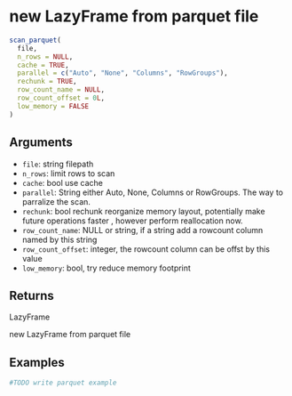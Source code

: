 # new LazyFrame from parquet file

```r
scan_parquet(
  file,
  n_rows = NULL,
  cache = TRUE,
  parallel = c("Auto", "None", "Columns", "RowGroups"),
  rechunk = TRUE,
  row_count_name = NULL,
  row_count_offset = 0L,
  low_memory = FALSE
)
```

## Arguments

- `file`: string filepath
- `n_rows`: limit rows to scan
- `cache`: bool use cache
- `parallel`: String either Auto, None, Columns or RowGroups. The way to parralize the scan.
- `rechunk`: bool rechunk reorganize memory layout, potentially make future operations faster , however perform reallocation now.
- `row_count_name`: NULL or string, if a string add a rowcount column named by this string
- `row_count_offset`: integer, the rowcount column can be offst by this value
- `low_memory`: bool, try reduce memory footprint

## Returns

LazyFrame

new LazyFrame from parquet file

## Examples

```r
#TODO write parquet example
```
